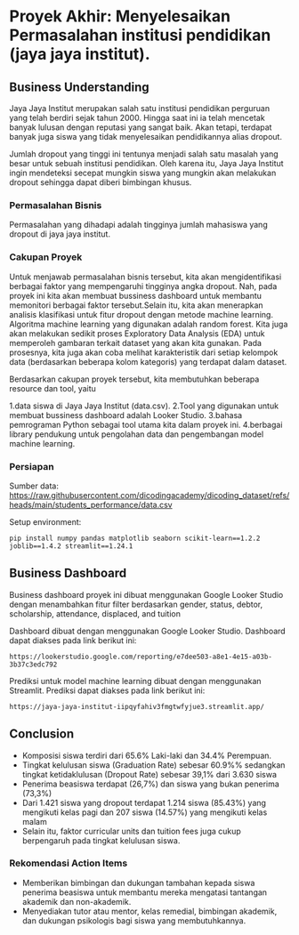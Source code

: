 # Proyek Akhir: Menyelesaikan Permasalahan institusi pendidikan (jaya jaya institut).

## Business Understanding

Jaya Jaya Institut merupakan salah satu institusi pendidikan perguruan yang telah berdiri sejak tahun 2000. Hingga saat ini ia telah mencetak banyak lulusan dengan reputasi yang sangat baik. Akan tetapi, terdapat banyak juga siswa yang tidak menyelesaikan pendidikannya alias dropout.

Jumlah dropout yang tinggi ini tentunya menjadi salah satu masalah yang besar untuk sebuah institusi pendidikan. Oleh karena itu, Jaya Jaya Institut ingin mendeteksi secepat mungkin siswa yang mungkin akan melakukan dropout sehingga dapat diberi bimbingan khusus.

### Permasalahan Bisnis
Permasalahan yang dihadapi adalah tingginya jumlah mahasiswa yang dropout di jaya jaya institut. 


### Cakupan Proyek
Untuk menjawab permasalahan bisnis tersebut, kita akan mengidentifikasi berbagai faktor yang mempengaruhi tingginya angka dropout. Nah, pada proyek ini kita akan membuat bussiness dashboard untuk membantu memonitori berbagai faktor tersebut.Selain itu, kita akan menerapkan analisis klasifikasi untuk fitur dropout dengan metode machine learning. Algoritma machine learning yang digunakan adalah random forest. Kita juga akan melakukan sedikit proses Exploratory Data Analysis (EDA) untuk memperoleh gambaran terkait dataset yang akan kita gunakan. Pada prosesnya, kita juga akan coba melihat karakteristik dari setiap kelompok data (berdasarkan beberapa kolom kategoris) yang terdapat dalam dataset.

Berdasarkan cakupan proyek tersebut, kita membutuhkan beberapa resource dan tool, yaitu

1.data siswa di Jaya Jaya Institut (data.csv).
2.Tool yang digunakan untuk membuat bussiness dashboard adalah Looker Studio.
3.bahasa pemrograman Python sebagai tool utama kita dalam proyek ini.
4.berbagai library pendukung untuk pengolahan data dan pengembangan model machine learning.

### Persiapan

Sumber data: https://raw.githubusercontent.com/dicodingacademy/dicoding_dataset/refs/heads/main/students_performance/data.csv

Setup environment:

```
pip install numpy pandas matplotlib seaborn scikit-learn==1.2.2 joblib==1.4.2 streamlit==1.24.1
```

## Business Dashboard

Business dashboard proyek ini dibuat menggunakan Google Looker Studio dengan menambahkan fitur filter berdasarkan gender, status, debtor, scholarship, attendance, 
displaced, and tuition


Dashboard dibuat dengan menggunakan Google Looker Studio. Dashboard dapat diakses pada link berikut ini:
```
https://lookerstudio.google.com/reporting/e7dee503-a8e1-4e15-a03b-3b37c3edc792

```

Prediksi untuk model machine learning dibuat dengan menggunakan Streamlit. Prediksi dapat diakses pada link berikut ini:
```
https://jaya-jaya-institut-iipqyfahiv3fmgtwfyjue3.streamlit.app/

```


## Conclusion

- Komposisi siswa terdiri dari 65.6% Laki-laki dan 34.4% Perempuan.
- Tingkat kelulusan siswa (Graduation Rate) sebesar 60.9%% sedangkan tingkat ketidaklulusan (Dropout Rate) sebesar 39,1% dari 3.630 siswa
- Penerima beasiswa terdapat (26,7%) dan siswa yang bukan penerima (73,3%)
- Dari 1.421 siswa yang dropout terdapat 1.214 siswa (85.43%) yang mengikuti kelas pagi dan 207 siswa (14.57%) yang mengikuti kelas malam
- Selain itu, faktor curricular units dan tuition fees juga cukup berpengaruh pada tingkat kelulusan siswa.

### Rekomendasi Action Items

- Memberikan bimbingan dan dukungan tambahan kepada siswa penerima beasiswa untuk membantu mereka mengatasi tantangan akademik dan non-akademik.
- Menyediakan tutor atau mentor, kelas remedial, bimbingan akademik, dan dukungan psikologis bagi siswa yang membutuhkannya.
